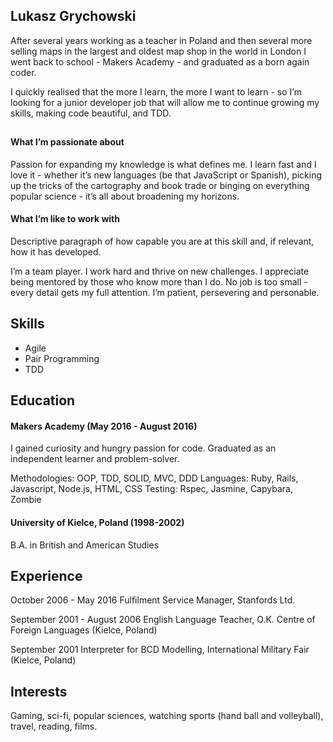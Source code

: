 ## Lukasz Grychowski

After several years working as a teacher in Poland and then several more selling maps in the largest and oldest map shop in the world in London I went back to school - Makers Academy - and graduated as a born again coder.

I quickly realised that the more I learn, the more I want to learn - so I’m looking for a junior developer job that will allow me to  continue growing my skills, making code beautiful, and TDD.

##

#### What I’m passionate about

Passion for expanding my knowledge is what defines me. I learn fast and I love it - whether it’s new languages (be that JavaScript or Spanish), picking up the tricks of the cartography and book trade or binging on everything popular science  - it’s all about broadening my horizons.

#### What I’m like to work with

Descriptive paragraph of how capable you are at this skill and, if relevant, how it has developed.

I’m a team player. I work hard and thrive on new challenges. I appreciate being mentored by those who know more than I do. No job is too small - every detail gets my full attention. I’m patient, persevering and personable.

## Skills

- Agile
- Pair Programming
- TDD

## Education

#### Makers Academy (May 2016 - August 2016)

I gained curiosity and hungry passion for code. Graduated as an independent learner and problem-solver.

Methodologies: OOP, TDD, SOLID, MVC, DDD
Languages: Ruby, Rails, Javascript, Node.js, HTML, CSS
Testing: Rspec, Jasmine, Capybara, Zombie

#### University of Kielce, Poland (1998-2002)

B.A. in British and American Studies

## Experience

October 2006 - May 2016
Fulfilment Service Manager, Stanfords Ltd.

September 2001 - August 2006
English Language Teacher, O.K. Centre of Foreign Languages (Kielce, Poland)

September 2001
Interpreter for BCD Modelling, International Military Fair (Kielce, Poland)

## Interests

Gaming, sci-fi, popular sciences, watching sports (hand ball and volleyball), travel, reading, films.

